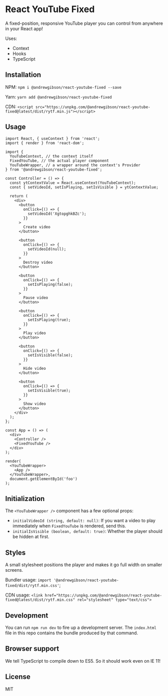 # React YouTube Fixed

A fixed-position, responsive YouTube player you can control from anywhere in your React app!

Uses:

- Context
- Hooks
- TypeScript

## Installation

NPM: `npm i @andrewgibson/react-youtube-fixed --save`

Yarn: `yarn add @andrewgibson/react-youtube-fixed`

CDN: `<script src="https://unpkg.com/@andrewgibson/react-youtube-fixed@latest/dist/rytf.min.js"></script>`

## Usage

```JSX
import React, { useContext } from 'react';
import { render } from 'react-dom';

import {
  YouTubeContext, // the context itself
  FixedYouTube, // the actual player component
  YouTubeWrapper, // a wrapper around the context's Provider
} from '@andrewgibson/react-youtube-fixed';

const Controller = () => {
  const ytContextValue = React.useContext(YouTubeContext);
  const { setVideoId, setIsPlaying, setIsVisible } = ytContextValue;

  return (
    <div>
      <button
        onClick={() => {
          setVideoId('XgtopghkBZc');
        }}
      >
        Create video
      </button>

      <button
        onClick={() => {
          setVideoId(null);
        }}
      >
        Destroy video
      </button>

      <button
        onClick={() => {
          setIsPlaying(false);
        }}
      >
        Pause video
      </button>

      <button
        onClick={() => {
          setIsPlaying(true);
        }}
      >
        Play video
      </button>

      <button
        onClick={() => {
          setIsVisible(false);
        }}
      >
        Hide video
      </button>

      <button
        onClick={() => {
          setIsVisible(true);
        }}
      >
        Show video
      </button>
    </div>
  );
};

const App = () => (
  <div>
    <Controller />
    <FixedYouTube />
  </div>
);

render(
  <YouTubeWrapper>
    <App />
  </YouTubeWrapper>,
  document.getElementById('foo')
);
```

## Initialization

The `<YouTubeWrapper />` component has a few optional props:

- `initialVideoId (string, default: null)`: If you want a video to play immediately when `FixedYouTube` is rendered, send this.
- `initialIsVisible (boolean, default: true)`: Whether the player should be hidden at first.

## Styles

A small stylesheet positions the player and makes it go full width on smaller screens.

Bundler usage: `import '@andrewgibson/react-youtube-fixed/dist/rytf.min.css'`;

CDN usage: `<link href="https://unpkg.com/@andrewgibson/react-youtube-fixed@latest/dist/rytf.min.css" rel="stylesheet" type="text/css">`

## Development

You can run `npm run dev` to fire up a development server. The `index.html` file in this repo contains the bundle produced by that command.

## Browser support

We tell TypeScript to compile down to ES5. So it should work even on IE 11!

## License

MIT
